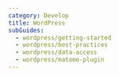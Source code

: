 ```yaml
---
category: Develop
title: WordPress
subGuides:
  - wordpress/getting-started
  - wordpress/best-practices
  - wordpress/data-access
  - wordpress/matomo-plugin
---
```


